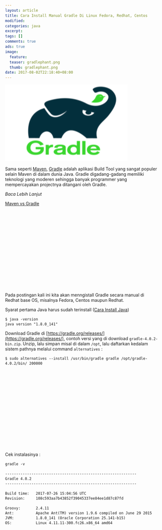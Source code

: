 ```yaml
---
layout: article
title: Cara Install Manual Gradle Di Linux Fedora, Redhat, Centos
modified:
categories: java
excerpt:
tags: []
comments: true
ads: true
image:
  feature:
  teaser: gradlephant.png
  thumb: gradlephant.png
date: 2017-08-02T22:18:40+08:00
---
```


![Gradle](/images/gradlephant.png)

Sama seperti [Maven](https://maven.apache.org/), [Gradle](https://gradle.org/) adalah aplikasi Build Tool yang sangat populer selain Maven di dalam dunia Java. Gradle digadang-gadang memiliki teknologi yang moderen sehingga banyak programmer yang mempercayakan projectnya ditangani oleh Gradle.

*Baca Lebih Lanjut*

[Maven vs Gradle](https://gradle.org/maven-vs-gradle/)

<center><script async src="//pagead2.googlesyndication.com/pagead/js/adsbygoogle.js"></script><!-- BOX--><ins class="adsbygoogle"  style="display:inline-block;width:300px;height:250px" data-ad-client="ca-pub-4504493660273886" data-ad-slot="1638134271"></ins><script>(adsbygoogle = window.adsbygoogle || []).push({});</script></center>

Pada postingan kali ini kita akan menngistall Gradle secara manual di Redhat base OS, misalnya Fedora, Centos maupun Redhat.

Syarat pertama Java harus sudah terinstall ([Cara Install Java](cara-install-jdk-fedora/))

```
$ java -version
java version "1.8.0_141"
```

Download Gradle di [https://gradle.org/releases/](https://gradle.org/releases/), contoh versi yang di download `gradle-4.0.2-bin.zip`. Unzip, lalu simpan misal di dalam `/opt`, lalu daftarkan kedalam sistem pathnya melalui command `alternatives` :

```
$ sudo alternatives --install /usr/bin/gradle gradle /opt/gradle-4.0.2/bin/ 200000
```

<center><script async src="//pagead2.googlesyndication.com/pagead/js/adsbygoogle.js"></script><!-- BOX--><ins class="adsbygoogle"  style="display:inline-block;width:300px;height:250px" data-ad-client="ca-pub-4504493660273886" data-ad-slot="1638134271"></ins><script>(adsbygoogle = window.adsbygoogle || []).push({});</script></center>


Cek instalasinya :

```
gradle -v

------------------------------------------------------------
Gradle 4.0.2
------------------------------------------------------------

Build time:   2017-07-26 15:04:56 UTC
Revision:     108c593aa7b43852f39045337ee84ee1d87c87fd

Groovy:       2.4.11
Ant:          Apache Ant(TM) version 1.9.6 compiled on June 29 2015
JVM:          1.8.0_141 (Oracle Corporation 25.141-b15)
OS:           Linux 4.11.11-300.fc26.x86_64 amd64
```
